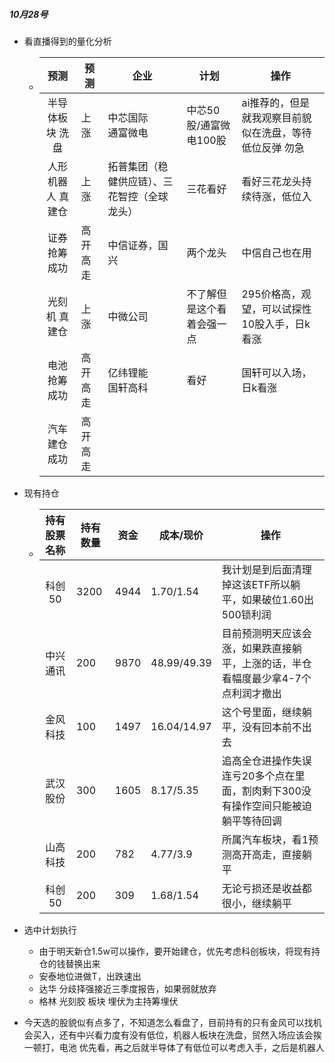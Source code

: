 ##### 10月28号

- 看直播得到的量化分析

  - |       预测        | 预测     | 企业                                         | 计划                       | 操作                                                    |
    | :---------------: | -------- | -------------------------------------------- | -------------------------- | ------------------------------------------------------- |
    |  半导体板块 洗盘  | 上涨     | 中芯国际<br />通富微电                       | 中芯50股/通富微电100股     | ai推荐的，但是就我观察目前貌似在洗盘，等待低位反弹 勿急 |
    | 人形机器人 真建仓 | 上涨     | 拓普集团（稳健供应链）、三花智控（全球龙头） | 三花看好                   | 看好三花龙头持续待涨，低位入                            |
    |  证券   抢筹成功  | 高开高走 | 中信证券，国兴                               | 两个龙头                   | 中信自己也在用                                          |
    |   光刻机 真建仓   | 上涨     | 中微公司                                     | 不了解但是这个看着会强一点 | 295价格高，观望，可以试探性10股入手，日k看涨            |
    |   电池 抢筹成功   | 高开高走 | 亿纬锂能<br />国轩高科                       | 看好                       | 国轩可以入场，日k看涨                                   |
    |   汽车 建仓成功   | 高开高走 |                                              |                            |                                                         |

- 现有持仓

  - | 持有股票名称 | 持有数量 | 资金 | 成本/现价   | 操作                                                         |
    | :----------: | -------- | ---- | ----------- | ------------------------------------------------------------ |
    |    科创50    | 3200     | 4944 | 1.70/1.54   | 我计划是到后面清理掉这该ETF所以躺平，如果破位1.60出500锁利润 |
    |   中兴通讯   | 200      | 9870 | 48.99/49.39 | 目前预测明天应该会涨，如果跌直接躺平，上涨的话，半仓看幅度最少拿4-7个点利润才撤出 |
    |   金风科技   | 100      | 1497 | 16.04/14.97 | 这个号里面，继续躺平，没有回本前不出去                       |
    |   武汉股份   | 300      | 1605 | 8.17/5.35   | 追高全仓进操作失误连亏20多个点在里面，割肉剩下300没有操作空间只能被迫躺平等待回调 |
    |   山高科技   | 200      | 782  | 4.77/3.9    | 所属汽车板块，看1预测高开高走，直接躺平                      |
    |    科创50    | 200      | 309  | 1.68/1.54   | 无论亏损还是收益都很小，继续躺平                             |

- 选中计划执行

  - 由于明天新仓1.5w可以操作，要开始建仓，优先考虑科创板块，将现有持仓的钱替换出来
  - 安泰地位进做T，出跌速出
  - 达华 分歧择强接近三季度报告，如果弱就放弃
  - 格林 光刻胶 板块 埋伏为主持筹埋伏

- 今天选的股貌似有点多了，不知道怎么看盘了，目前持有的只有金风可以找机会买入，还有中兴看力度有没有低位，机器人板块在洗盘，贸然入场应该会挨一顿打，电池 优先看，再之后就半导体了有低位可以考虑入手，之后是机器人